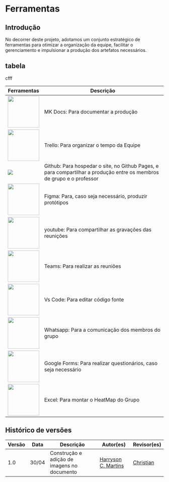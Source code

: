 # Ferramentas

## Introdução

No decorrer deste projeto, adotamos um conjunto estratégico de ferramentas para otimizar a organização da equipe, facilitar o gerenciamento e impulsionar a produção dos artefatos necessários. 
## tabela
cfff

|Ferramentas|Descrição|
-------|------|
|<img src="https://user-images.githubusercontent.com/16578570/61556938-3c337400-aa63-11e9-9ec1-a3ba5643a1a6.png" style="width:100px; height:100px"/>|MK Docs: Para documentar a produção|
|<img src="https://logosmarcas.net/wp-content/uploads/2021/03/Trello-Logo-650x366.png" style="width:100px; height:100px"/>|Trello: Para organizar o tempo da Equipe|
|<img src="https://cdn4.iconfinder.com/data/icons/ionicons/512/icon-social-github-512.png"/>|Github: Para hospedar o site, no Github Pages, e para compartilhar a produção entre os membros de grupo e o professor|
|<img src="https://images.app.goo.gl/rPp55sVPXaVHmoF28" style="width:100px; height:100px"/>|  Figma: Para, caso seja necessário, produzir protótipos|
|<img src="https://images.app.goo.gl/fXxvw9KWjfZmr4J69" style="width:100px; height:100px"/>|youtube: Para compartilhar as gravações das reunições |
|<img src="https://images.app.goo.gl/F1YRsU5Qhvh74dbC8" style="width:100px; height:100px"/>|Teams: Para realizar as reuniões|
|<img src="" style="width:100px; height:100px"/>|Vs Code: Para editar código fonte|
|<img src="" style="width:100px; height:100px"/>|Whatsapp: Para a comunicação dos membros do grupo|
|<img src="" style="width:100px; height:100px"/>|Google Forms: Para realizar questionários, caso seja necessário|
|<img src="" style="width:100px; height:100px"/>|Excel: Para montar o HeatMap do Grupo|


##  Histórico de versões

| Versão | Data   | Descrição | Autor(es) | Revisor(es)     |
| ------ | ---------- | ---------------- | ------------------ | ----------- |
| 1.0    | 30/04 |Construção e adição de imagens no documento |[Harryson C. Martins](https://github.com/harry-cmartin)| [Christian](https://github.com/crstyhs) |


